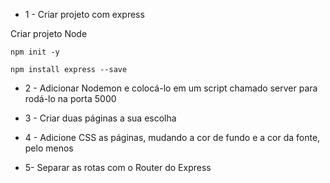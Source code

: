 * 1 - Criar projeto com express

Criar projeto Node

`npm init -y`

`npm install express --save`

* 2 - Adicionar Nodemon e colocá-lo em um script chamado server para rodá-lo na porta 5000



* 3 - Criar duas páginas a sua escolha

* 4 - Adicione CSS as páginas, mudando a cor de fundo e a cor da fonte, pelo menos

* 5- Separar as rotas com o Router do Express